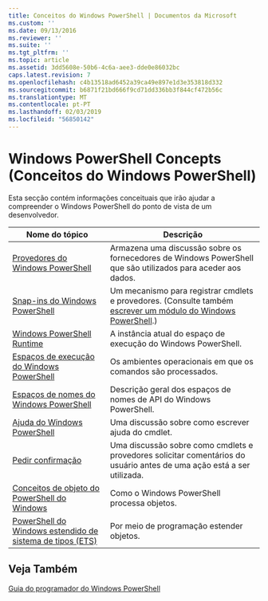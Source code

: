 ```yaml
---
title: Conceitos do Windows PowerShell | Documentos da Microsoft
ms.custom: ''
ms.date: 09/13/2016
ms.reviewer: ''
ms.suite: ''
ms.tgt_pltfrm: ''
ms.topic: article
ms.assetid: 3dd5608e-50b6-4c6a-aee3-dde0e86032bc
caps.latest.revision: 7
ms.openlocfilehash: c4b13518ad6452a39ca49e897e1d3e353818d332
ms.sourcegitcommit: b6871f21bd666f9cd71dd336bb3f844cf472b56c
ms.translationtype: MT
ms.contentlocale: pt-PT
ms.lasthandoff: 02/03/2019
ms.locfileid: "56850142"
---
```

# <a name="windows-powershell-concepts"></a>Windows PowerShell Concepts (Conceitos do Windows PowerShell)

Esta secção contém informações conceituais que irão ajudar a compreender o Windows PowerShell do ponto de vista de um desenvolvedor.

|Nome do tópico|Descrição|
|----------------|-----------------|
|[Provedores do Windows PowerShell](http://msdn.microsoft.com/en-us/a65c5c75-1131-4ade-90d3-a613dbe620e9)|Armazena uma discussão sobre os fornecedores de Windows PowerShell que são utilizados para aceder aos dados.|
|[Snap-ins do Windows PowerShell](http://msdn.microsoft.com/en-us/20e081a9-522c-48bf-9f21-faaf8cca2e82)|Um mecanismo para registrar cmdlets e provedores. (Consulte também [escrever um módulo do Windows PowerShell](../module/writing-a-windows-powershell-module.md).)|
|[Windows PowerShell Runtime](http://msdn.microsoft.com/en-us/949f06e8-0224-4cd3-bbad-a0cebbb5dec8)|A instância atual do espaço de execução do Windows PowerShell.|
|[Espaços de execução do Windows PowerShell](http://msdn.microsoft.com/en-us/a1582cfe-f06d-4aff-adc6-71f49a860ce9)|Os ambientes operacionais em que os comandos são processados.|
|[Espaços de nomes do Windows PowerShell](http://msdn.microsoft.com/en-us/04bd2841-e90c-47d2-8a1f-3aeb3df35176)|Descrição geral dos espaços de nomes de API do Windows PowerShell.|
|[Ajuda do Windows PowerShell](http://msdn.microsoft.com/en-us/097b7c1c-a056-4b36-9c86-65b2ee702fc7)|Uma discussão sobre como escrever ajuda do cmdlet.|
|[Pedir confirmação](../cmdlet/requesting-confirmation-from-cmdlets.md)|Uma discussão sobre como cmdlets e provedores solicitar comentários do usuário antes de uma ação está a ser utilizada.|
|[Conceitos de objeto do PowerShell do Windows](http://msdn.microsoft.com/en-us/a1449178-b6fd-4ca8-a5e1-d747c2c54181)|Como o Windows PowerShell processa objetos.|
|[PowerShell do Windows estendido de sistema de tipos (ETS)](http://msdn.microsoft.com/en-us/12700631-be23-4e6b-9bf0-81ea0d166353)|Por meio de programação estender objetos.|

## <a name="see-also"></a>Veja Também

[Guia do programador do Windows PowerShell](./windows-powershell-programmer-s-guide.md)